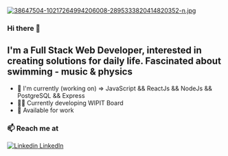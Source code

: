 [![38647504-10217264994206008-2895333820414820352-n.jpg](https://i.postimg.cc/59K61rPD/38647504-10217264994206008-2895333820414820352-n.jpg)](https://postimg.cc/py82JsMB)

### Hi there 👋

## I'm a Full Stack Web Developer, interested in creating solutions for daily life. Fascinated about swimming - music & physics

  - 👾 I'm currently (working on) => JavaScript && ReactJs && NodeJs && PostgreSQL && Express
  - 👨‍💻 Currently developing WIPIT Board
  - 🔭 Available for work
  
  ### 📫 Reach me at
  
  [![Linkedin](https://i.stack.imgur.com/gVE0j.png) LinkedIn](https://www.linkedin.com/in/gaston-saralegui-2a63681ba/)
